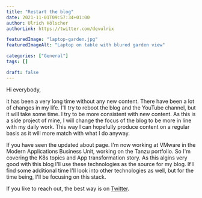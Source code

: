 ```yaml
---
title: "Restart the blog"
date: 2021-11-01T09:57:34+01:00
author: Ulrich Hölscher
authorLink: https://twitter.com/devulrix

featuredImage: "laptop-garden.jpg"
featuredImageAlt: "Laptop on table with blured garden view"

categories: ["General"]
tags: []

draft: false
---
```

Hi everybody,

it has been a very long time without any new content. There have been a lot of changes in my life. I'll try to reboot the blog and the YouTube channel, but it will take some time. I try to be more consistent with new content. As this is a side project of mine, I will change the focus of the blog to be more in line with my daily work. This way I can hopefully produce content on a regular basis as it will more match with what I do anyway.

If you have seen the updated about page. I'm now working at VMware in the Modern Applications Business Unit, working on the Tanzu portfolio. So I'm covering the K8s topics and App transformation story. As this algins very good with this blog I'll use these technologies as the source for my blog. If I find some additional time I'll look into other technologies as well, but for the time being, I'll be focusing on this stack.

If you like to reach out, the best way is on [Twitter](https://twitter.com/devulrix). 
